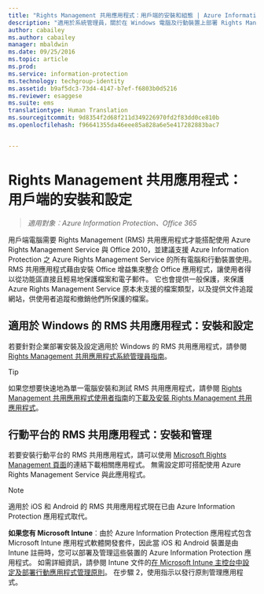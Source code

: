 ```yaml
---
title: "Rights Management 共用應用程式：用戶端的安裝和組態 | Azure Information Protection"
description: "適用於系統管理員，關於在 Windows 電腦及行動裝置上部署 Rights Management (RMS) 共用應用程式的資訊。"
author: cabailey
ms.author: cabailey
manager: mbaldwin
ms.date: 09/25/2016
ms.topic: article
ms.prod: 
ms.service: information-protection
ms.technology: techgroup-identity
ms.assetid: b9af5dc3-73d4-4147-b7ef-f6803b0d5216
ms.reviewer: esaggese
ms.suite: ems
translationtype: Human Translation
ms.sourcegitcommit: 9d8354f2d68f211d349226970fd2f83dd0ce810b
ms.openlocfilehash: f96641355da46eee85a828a6e5e417282883bac7


---
```


# <a name="rights-management-sharing-application-installation-and-configuration-for-clients"></a>Rights Management 共用應用程式：用戶端的安裝和設定

>*適用對象︰Azure Information Protection、Office 365*

用戶端電腦需要 Rights Management (RMS) 共用應用程式才能搭配使用 Azure Rights Management Service 與 Office 2010，並建議支援 Azure Information Protection 之 Azure Rights Management Service 的所有電腦和行動裝置使用。 RMS 共用應用程式藉由安裝 Office 增益集來整合 Office 應用程式，讓使用者得以從功能區直接且輕易地保護檔案和電子郵件。 它也會提供一般保護，來保護 Azure Rights Management Service 原本未支援的檔案類型，以及提供文件追蹤網站，供使用者追蹤和撤銷他們所保護的檔案。

## <a name="the-rms-sharing-application-for-windows-installation-and-configuration"></a>適用於 Windows 的 RMS 共用應用程式：安裝和設定
若要針對企業部署安裝及設定適用於 Windows 的 RMS 共用應用程式，請參閱 [Rights Management 共用應用程式系統管理員指南](../rms-client/sharing-app-admin-guide.md)。

> [!TIP]
> 如果您想要快速地為單一電腦安裝和測試 RMS 共用應用程式，請參閱 [Rights Management 共用應用程式使用者指南](../rms-client/sharing-app-user-guide.md)的[下載及安裝 Rights Management 共用應用程式](../rms-client/install-sharing-app.md)。

## <a name="the-rms-sharing-application-for-mobile-platforms-installation-and-management"></a>行動平台的 RMS 共用應用程式：安裝和管理
若要安裝行動平台的 RMS 共用應用程式，請可以使用 [Microsoft Rights Management 頁面](http://go.microsoft.com/fwlink/?LinkId=303970)的連結下載相關應用程式。 無需設定即可搭配使用 Azure Rights Management Service 與此應用程式。

> [!NOTE]
> 適用於 iOS 和 Android 的 RMS 共用應用程式現在已由 Azure Information Protection 應用程式取代。

**如果您有 Microsoft Intune**︰由於 Azure Information Protection 應用程式包含 Microsoft Intune 應用程式軟體開發套件，因此當 iOS 和 Android 裝置是由 Intune 註冊時，您可以部署及管理這些裝置的 Azure Information Protection 應用程式。 如需詳細資訊，請參閱 Intune 文件的[在 Microsoft Intune 主控台中設定及部署行動應用程式管理原則](/intune/deploy-use/configure-and-deploy-mobile-application-management-policies-in-the-microsoft-intune-console)。 在步驟 2，使用指示以發行原則管理應用程式。






<!--HONumber=Nov16_HO2-->


